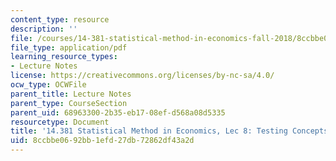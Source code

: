 ```yaml
---
content_type: resource
description: ''
file: /courses/14-381-statistical-method-in-economics-fall-2018/8ccbbe0692bb1efd27db72862df43a2d_MIT14_381F18_lec8.pdf
file_type: application/pdf
learning_resource_types:
- Lecture Notes
license: https://creativecommons.org/licenses/by-nc-sa/4.0/
ocw_type: OCWFile
parent_title: Lecture Notes
parent_type: CourseSection
parent_uid: 68963300-2b35-eb17-08ef-d568a08d5335
resourcetype: Document
title: '14.381 Statistical Method in Economics, Lec 8: Testing Concepts'
uid: 8ccbbe06-92bb-1efd-27db-72862df43a2d
---
```

